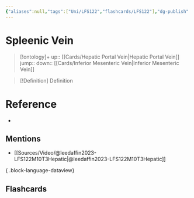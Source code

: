 ```yaml
---
{"aliases":null,"tags":["Uni/LFS122","flashcards/LFS122"],"dg-publish":true,"permalink":"/cards/spleenic-vein/","dgPassFrontmatter":true}
---
```


# Spleenic Vein

> [!ontology]+
> up:: [[Cards/Hepatic Portal Vein\|Hepatic Portal Vein]]
> jump:: 
> down:: [[Cards/Inferior Mesenteric Vein\|Inferior Mesenteric Vein]]

> [!Definition] Definition
> 

# Reference
- 

## Mentions
- [[Sources/Video/@leedaffin2023-LFS122M10T3Hepatic\|@leedaffin2023-LFS122M10T3Hepatic]]

{ .block-language-dataview}

## Flashcards
